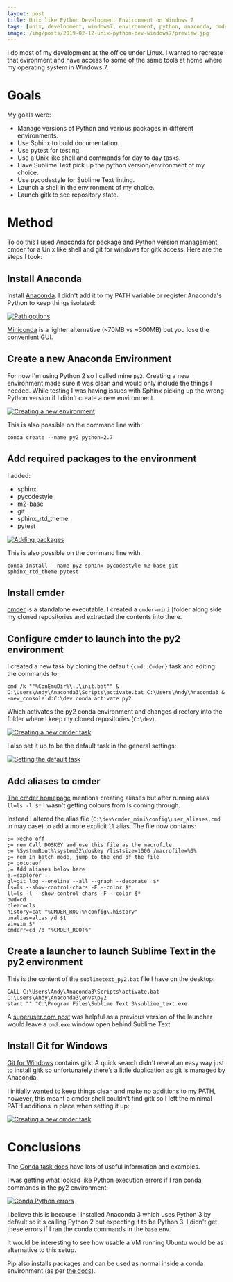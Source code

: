 ```yaml
---
layout: post
title: Unix like Python Development Environment on Windows 7
tags: [unix, development, windows7, environment, python, anaconda, cmder]
image: /img/posts/2019-02-12-unix-python-dev-windows7/preview.jpg
---
```


I do most of my development at the office under Linux. I wanted to recreate that
evironment and have access to some of the same tools at home where my operating
system in Windows 7.

Goals
=====

My goals were:

* Manage versions of Python and various packages in different environments.
* Use Sphinx to build documentation.
* Use pytest for testing.
* Use a Unix like shell and commands for day to day tasks.
* Have Sublime Text pick up the python version/environment of my choice.
* Use pycodestyle for Sublime Text linting.
* Launch a shell in the environment of my choice.
* Launch gitk to see repository state.

Method
======

To do this I used Anaconda for package and Python version management, cmder for
a Unix like shell and git for windows for gitk access. Here are the steps I took:

Install Anaconda
----------------

Install [Anaconda](https://www.anaconda.com/distribution/). I didn't add it to
my PATH variable or register Anaconda's Python to keep things isolated:

[![Path options](/img/posts/2019-02-12-unix-python-dev-windows7/anaconda-no-system.jpg)](/img/posts/2019-02-12-unix-python-dev-windows7/anaconda-no-system.jpg)

[Miniconda](https://www.anaconda.com/distribution/) is a lighter alternative
(~70MB vs ~300MB) but you lose the convenient GUI.


Create a new Anaconda Environment
---------------------------------

For now I'm using Python 2 so I called mine `py2`. Creating a new environment
made sure it was clean and would only include the things I needed. While testing
I was having issues with Sphinx picking up the wrong Python version if I didn't
create a new environment.

[![Creating a new environment](/img/posts/2019-02-12-unix-python-dev-windows7/anaconda-py2-env.jpg)](/img/posts/2019-02-12-unix-python-dev-windows7/anaconda-py2-env.jpg)

This is also possible on the command line with:

```
conda create --name py2 python=2.7
```

Add required packages to the environment
----------------------------------------

I added:

* sphinx
* pycodestyle
* m2-base
* git
* sphinx_rtd_theme
* pytest

[![Adding packages](/img/posts/2019-02-12-unix-python-dev-windows7/anaconda-packages.jpg)](/img/posts/2019-02-12-unix-python-dev-windows7/anaconda-packages.jpg)

This is also possible on the command line with:

```
conda install --name py2 sphinx pycodestyle m2-base git sphinx_rtd_theme pytest
```

Install cmder
-------------

[cmder](https://cmder.net/) is a standalone executable. I created a `cmder-mini`
[folder along side my cloned repositories and extracted the contents into there.

Configure cmder to launch into the py2 environment
--------------------------------------------------

I created a new task by cloning the default `{cmd::Cmder}` task and editing the commands to:

```
cmd /k ""%ConEmuDir%\..\init.bat"" & C:\Users\Andy\Anaconda3\Scripts\activate.bat C:\Users\Andy\Anaconda3 & -new_console:d:C:\dev conda activate py2
```

Which activates the py2 conda environment and changes directory into the folder where I keep my cloned repositories (`C:\dev`).

[![Creating a new cmder task](/img/posts/2019-02-12-unix-python-dev-windows7/cmder-settings.jpg)](/img/posts/2019-02-12-unix-python-dev-windows7/cmder-settings.jpg)

I also set it up to be the default task in the general settings:

[![Setting the default task](/img/posts/2019-02-12-unix-python-dev-windows7/cmder-settings-startup.jpg)](/img/posts/2019-02-12-unix-python-dev-windows7/cmder-settings-startup.jpg)

Add aliases to cmder
--------------------

[The cmder homepage](https://cmder.net/) mentions creating aliases but after
running alias `ll=ls -l $*` I wasn't getting colours from ls coming through.

Instead I altered the alias file (`C:\dev\cmder_mini\config\user_aliases.cmd` in
may case) to add a more explicit `ll` alias. The file now contains:

```
;= @echo off
;= rem Call DOSKEY and use this file as the macrofile
;= %SystemRoot%\system32\doskey /listsize=1000 /macrofile=%0%
;= rem In batch mode, jump to the end of the file
;= goto:eof
;= Add aliases below here
e.=explorer .
gl=git log --oneline --all --graph --decorate  $*
ls=ls --show-control-chars -F --color $*
ll=ls -l --show-control-chars -F --color $*
pwd=cd
clear=cls
history=cat "%CMDER_ROOT%\config\.history"
unalias=alias /d $1
vi=vim $*
cmderr=cd /d "%CMDER_ROOT%"
```

Create a launcher to launch Sublime Text in the py2 environment
---------------------------------------------------------------

This is the content of the `sublimetext_py2.bat` file I have on the desktop:

```
CALL C:\Users\Andy\Anaconda3\Scripts\activate.bat C:\Users\Andy\Anaconda3\envs\py2
start "" "C:\Program Files\Sublime Text 3\sublime_text.exe
```

A [superuser.com post](https://superuser.com/questions/192550/why-wont-cmd-exit-after-execution-of-batch-file)
was helpful as a previous version of the launcher would leave a `cmd.exe` window
open behind Sublime Text.

Install Git for Windows
-----------------------

[Git for Windows](https://git-scm.com/downloads) contains gitk. A quick search
didn't reveal an easy way just to install gitk so unfortunately  there’s a
little duplication as git is managed by Anaconda.

I initially wanted to keep things clean and make no additions to my PATH,
however, this meant a cmder shell couldn't find gitk so I left the minimal PATH
additions in place when setting it up:

[![Creating a new cmder task](/img/posts/2019-02-12-unix-python-dev-windows7/git-windows-path.jpg)](/img/posts/2019-02-12-unix-python-dev-windows7/git-windows-path.jpg)



Conclusions
===========

The [Conda task docs](https://docs.conda.io/projects/conda/en/latest/user-guide/tasks/index.html)
have lots of useful information and examples.

I was getting what looked like Python execution errors if I ran conda commands
in the py2 environment:

[![Conda Python errors](/img/posts/2019-02-12-unix-python-dev-windows7/conda-python-errors.jpg)](/img/posts/2019-02-12-unix-python-dev-windows7/conda-python-errors.jpg)

I believe this is because I installed Anaconda 3 which uses Python 3 by default
so it's calling Python 2 but expecting it to be Python 3. I didn't get these
errors if I ran the conda commands in the `base` env.

It would be interesting to see how usable a VM running Ubuntu would be as
alternative to this setup.

Pip also installs packages and can be used as normal inside a conda environment
(as per [the docs](https://docs.conda.io/projects/conda/en/latest/user-guide/tasks/manage-pkgs.html#installing-non-conda-packages)).